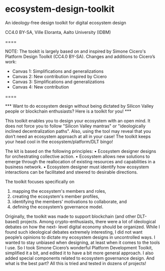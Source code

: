 # ecosystem-design-toolkit
An ideology-free design toolkit for digital ecosystem design

CC4.0 BY-SA, Ville Eloranta, Aalto University (IDBM)

====

NOTE:
The tookit is largely based on and inspired by Simone Cicero's Platform Design Toolkit (CC4.0 BY-SA).
Changes and additions to Cicero’s work:
- Canvas 1: Simplifications and generalizations
- Canvas 2: New contribution inspired by Cicero
- Canvas 3: Simplifications and generalizations
- Canvas 4: New contribution

====

*** Want to do ecosystem design without being dictated by Silicon Valley people or blockchain enthusiasts?
Here is a toolkit for you! ***

This toolkit enables you to design your ecosystem with an open mind. It does not force you to follow "Silicon Valley mantras" or "ideologically inclined decentralization paths". Also, using the tool may reveal that you don’t need an ecosystem approach at all in your case! The toolkit keeps your head cool in the ecosystem/platform/DLT bingo!

The kit is based on the following principles:
• Ecosystem designer designs for orchestrating collective action.
• Ecosystem allows new solutions to emerge through the reallocation of existing resources and capabilities in a business network.
• Ecosystem designer must identify how ecosystem interactions can be facilitated and steered to desirable directions.

The toolkit focuses specifically on
1) mapping the ecosystem's members and roles,
2) creating the ecosystem's member profiles,
3) identifying the members' motivations to collaborate,
and
4) defining the ecosystem’s governance model.

Originally, the toolkit was made to support blockchain (and other DLT-based) projects. Among crypto-enthusiasts, there were a lot of ideological debates on how the next- level digital economy should be organized. While I found such ideological debates extremely interesting, I did not want people’s opinions to dictate my ecosystem designs in uncontrolled ways. I wanted to stay unbiased when designing, at least when it comes to the tools I use. So I took Simone Cicero’s wonderful Platform Development Toolkit, simplified it a bit, and edited it to have a bit more general approach. I also added special components related to ecosystem governance design. And what is the best part? All this is tried and tested in dozens of projects!

